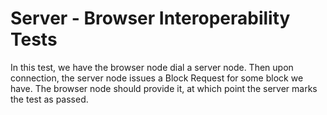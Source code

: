 # Server - Browser Interoperability Tests

In this test, we have the browser node dial a server node.
Then upon connection, the server node issues a Block Request for some block we have.
The browser node should provide it, at which point the server marks the test as passed. 
